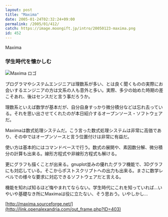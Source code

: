 ```yaml
---
layout: post
title: "Maxima"
date: 2005-01-24T02:32:24+09:00
permalink: /2005/01/412/
catch: https://image.moongift.jp/intro/20050123-maxima.png
id: 452
---
```

Maxima  
<!--more-->

### 学生時代を懐かしむ
  

![Maxima ロゴ](https://image.moongift.jp/intro/20050123-maxima.png "Maxima ロゴ")

  

プログラマやシステムエンジニアは理数系が多い、とは良く聞くものの実際にお会いするエンジニアの方は文系の人も意外と多い。実際、多少の始めた時期の差こそあれ、後はセンスだと言う事だろうか。

  

理数系といえば数学が基本だが、自分自身すっかり微分積分などは忘れ去っている。それを思い出させてくれたのが本日紹介するオープンソース・ソフトウェアだ。

  

Maximaは数式処理システムだ。こう言った数式処理システムは非常に高価であり、その中ではオープンソースと言う位置付けは非常に有益だ。

  

使い方は基本的にはコマンドベースで行う。数式の展開や、素因数分解、微分積分の計算も出来る。線形方程式や非線形方程式も解ける。

  

更にグラフも描くことが出来る。gnuplot並みの優れたグラフ機能で、3Dグラフにも対応している。そこからポストスクリプトへの出力も出来る。まさに数学レベルでの様々な要求に対応できるソフトウェアだと言える。

  

機能を知れば知るほど悔やまれてならない。学生時代にこれを知っていれば…いやいや基礎なき所にMaximaは役に立たない、そう思おう。いやしかし…

  

[http://maxima.sourceforge.net/](http://link.openalexandria.com/out_frame.php?ID=403)

